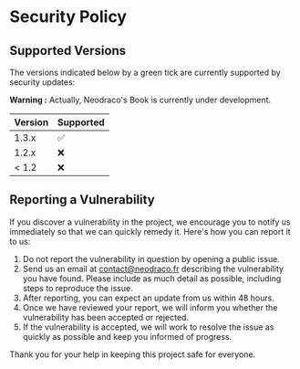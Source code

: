 # Security Policy

## Supported Versions

The versions indicated below by a green tick are currently supported by security updates:

**Warning :** Actually, Neodraco's Book is currently under development.

| Version | Supported          |
|---------|--------------------|
| 1.3.x   | :white_check_mark: |
| 1.2.x   | :x:                |
| < 1.2   | :x:                |

## Reporting a Vulnerability

If you discover a vulnerability in the project, we encourage you to notify us immediately so that we can quickly remedy it. Here's how you can report it to us:

1. Do not report the vulnerability in question by opening a public issue.
2. Send us an email at [contact@neodraco.fr](mailto:contact@neodraco?subject=SECURITY%20ISSUE%20WITH%20PROJECT%20Neodracos%20RP) describing the vulnerability you have found. Please include as much detail as possible, including steps to reproduce the issue.
3. After reporting, you can expect an update from us within 48 hours.
4. Once we have reviewed your report, we will inform you whether the vulnerability has been accepted or rejected.
5. If the vulnerability is accepted, we will work to resolve the issue as quickly as possible and keep you informed of progress.

Thank you for your help in keeping this project safe for everyone.